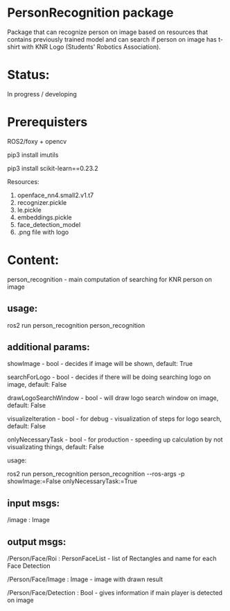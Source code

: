 # PersonRecognition package
Package that can recognize person on image based on resources that contains previously trained model and can search if person on image has t-shirt with KNR Logo (Students' Robotics Association).

# Status:
In progress / developing

# Prerequisters
ROS2/foxy + opencv

pip3 install imutils

pip3 install scikit-learn==0.23.2

Resources:
1) openface_nn4.small2.v1.t7
2) recognizer.pickle
3) le.pickle
4) embeddings.pickle
5) face_detection_model
6) .png file with logo  

# Content:
person_recognition - main computation of searching for KNR person on image

## usage:

ros2 run person_recognition person_recognition

## additional params:

showImage             - bool - decides if image will be shown, default: True

searchForLogo         - bool - decides if there will be doing searching logo on image, default: False

drawLogoSearchWindow  - bool - will draw logo search window on image, default: False

visualizeIteration    - bool - for debug - visualization of steps for logo search, default: False

onlyNecessaryTask     - bool - for production - speeding up calculation by not visualizating things, 
default: False

usage:

ros2 run person_recognition person_recognition --ros-args -p showImage:=False onlyNecessaryTask:=True

## input msgs:

/image : Image

## output msgs:

/Person/Face/Roi        : PersonFaceList    - list of Rectangles and name for each Face Detection

/Person/Face/Image      : Image             - image with drawn result

/Person/Face/Detection  : Bool              - gives information if main player is detected on image

